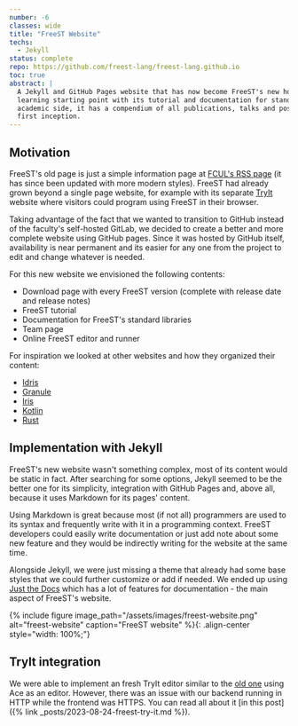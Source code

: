 ```yaml
---
number: -6
classes: wide
title: "FreeST Website"
techs:
  - Jekyll
status: complete
repo: https://github.com/freest-lang/freest-lang.github.io
toc: true
abstract: |
  A Jekyll and GitHub Pages website that has now become FreeST's new home. It also serves as a 
  learning starting point with its tutorial and documentation for standard libraries. On the 
  academic side, it has a compendium of all publications, talks and posters produced since its 
  first inception.
---
```


## Motivation

FreeST's old page is just a simple information page at [FCUL's RSS page][rss] 
  (it has since been updated with more modern styles). FreeST had already grown beyond a single page
  website, for example with its separate [TryIt][try-it] website where visitors could program using
  FreeST in their browser. 

Taking advantage of the fact that we wanted to transition to GitHub instead of the faculty's 
  self-hosted GitLab, we decided to create a better and more complete website using GitHub pages.
  Since it was hosted by GitHub itself, availability is near permanent and its easier for
  any one from the project to edit and change whatever is needed.

For this new website we envisioned the following contents:
  - Download page with every FreeST version (complete with release date and release notes)
  - FreeST tutorial
  - Documentation for FreeST's standard libraries
  - Team page
  - Online FreeST editor and runner

For inspiration we looked at other websites and how they organized their content:
  - [Idris](https://www.idris-lang.org/)
  - [Granule](https://granule-project.github.io/)
  - [Iris](https://iris-project.org/)
  - [Kotlin](https://kotlinlang.org/)
  - [Rust](https://www.rust-lang.org/)

## Implementation with Jekyll

FreeST's new website wasn't something complex, most of its content would be static in fact.
  After searching for some options, Jekyll seemed to be the better one for its simplicity,
  integration with GitHub Pages and, above all, because it uses Markdown for its pages' content.

Using Markdown is great because most (if not all) programmers are used to its syntax and 
  frequently write with it in a programming context. FreeST developers could easily write 
  documentation or just add note about some new feature and they would be indirectly writing
  for the website at the same time.

Alongside Jekyll, we were just missing a theme that already had some base styles that we could
  further customize or add if needed. We ended up using [Just the Docs][just-the-docs] which
  has a lot of features for documentation - the main aspect of FreeST's website.

{% include figure image_path="/assets/images/freest-website.png" alt="freest-website" caption="FreeST website" %}{: .align-center style="width: 100%;"} 

## TryIt integration

We were able to implement an fresh TryIt editor similar to the [old one][try-it] using Ace as 
  an editor. However, there was an issue with our backend running in HTTP while the frontend
  was HTTPS. You can read all about it [in this post]({% link _posts/2023-08-24-freest-try-it.md %}).


[just-the-docs]: https://just-the-docs.com/
[rss]: https://rss.campus.ciencias.ulisboa.pt/tools/freest/
[try-it]: http://gloss.di.fc.ul.pt/tryit/FreeST

